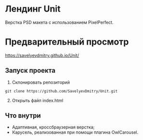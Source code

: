 # Лендинг Unit
Верстка PSD макета с использованием PixelPerfect. 

# Предварительный просмотр
<https://savelyevdmitry.github.io/Unit/>

## Запуск проекта
1) Склонировать репозиторий 
```html
git clone https://github.com/SavelyevDmitry/Unit.git
```
2) Открыть файл index.html

## Что внутри
* Адаптивная, кроссбраузерная верстка;
* Карусель, реализованная при помощи плагина OwlCarousel.

